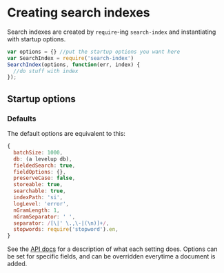 # Creating search indexes

Search indexes are created by `require`-ing `search-index` and
instantiating with startup options.


```javascript
var options = {} //put the startup options you want here
var SearchIndex = require('search-index')
SearchIndex(options, function(err, index) {
  //do stuff with index
});
```

## Startup options

### Defaults

The default options are equivalent to this:

```javascript
{
  batchSize: 1000,
  db: (a levelup db),
  fieldedSearch: true,
  fieldOptions: {},
  preserveCase: false,
  storeable: true,
  searchable: true,
  indexPath: 'si',
  logLevel: 'error',
  nGramLength: 1,
  nGramSeparator: ' ',
  separator: /[\|' \.,\-|(\n)]+/,
  stopwords: require('stopword').en,
}
```

See the [API docs](API.md#options-and-settings-1) for a description of what each setting
does. Options can be set for specific fields, and can be overridden
everytime a document is added.
